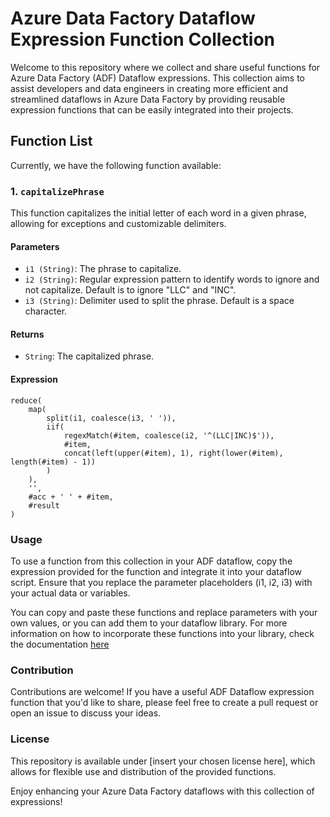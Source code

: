 # Azure Data Factory Dataflow Expression Function Collection

Welcome to this repository where we collect and share useful functions for Azure Data Factory (ADF) Dataflow expressions. This collection aims to assist developers and data engineers in creating more efficient and streamlined dataflows in Azure Data Factory by providing reusable expression functions that can be easily integrated into their projects.

## Function List

Currently, we have the following function available:

### 1. `capitalizePhrase`

This function capitalizes the initial letter of each word in a given phrase, allowing for exceptions and customizable delimiters.

#### Parameters

- `i1 (String)`: The phrase to capitalize.
- `i2 (String)`: Regular expression pattern to identify words to ignore and not capitalize. Default is to ignore "LLC" and "INC".
- `i3 (String)`: Delimiter used to split the phrase. Default is a space character.

#### Returns

- `String`: The capitalized phrase.

#### Expression

```dataflow
reduce(
    map(
        split(i1, coalesce(i3, ' ')),
        iif(
            regexMatch(#item, coalesce(i2, '^(LLC|INC)$')),
            #item,
            concat(left(upper(#item), 1), right(lower(#item), length(#item) - 1))
        )
    ),
    '',
    #acc + ' ' + #item,
    #result
)
```

### Usage

To use a function from this collection in your ADF dataflow, copy the expression provided for the function and integrate it into your dataflow script. Ensure that you replace the parameter placeholders (i1, i2, i3) with your actual data or variables.

You can copy and paste these functions and replace parameters with your own values, or you can add them to your dataflow library. For more information on how to incorporate these functions into your library, check the documentation [here](https://learn.microsoft.com/en-us/azure/data-factory/concepts-data-flow-udf)

### Contribution

Contributions are welcome! If you have a useful ADF Dataflow expression function that you'd like to share, please feel free to create a pull request or open an issue to discuss your ideas.

### License

This repository is available under [insert your chosen license here], which allows for flexible use and distribution of the provided functions.

Enjoy enhancing your Azure Data Factory dataflows with this collection of expressions!
